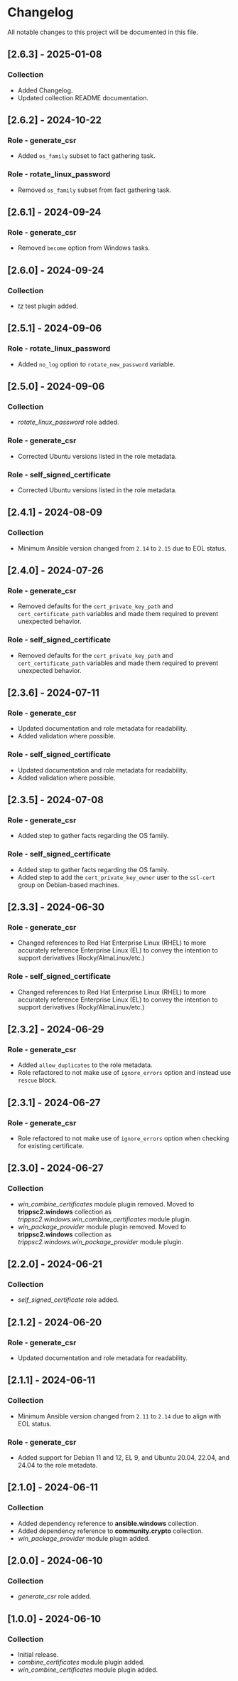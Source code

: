 # Changelog

All notable changes to this project will be documented in this file.

## [2.6.3] - 2025-01-08

### Collection

- Added Changelog.
- Updated collection README documentation.

## [2.6.2] - 2024-10-22

### Role - generate_csr

- Added `os_family` subset to fact gathering task.

### Role - rotate_linux_password

- Removed `os_family` subset from fact gathering task.

## [2.6.1] - 2024-09-24

### Role - generate_csr

- Removed `become` option from Windows tasks.

## [2.6.0] - 2024-09-24

### Collection

- *tz* test plugin added.

## [2.5.1] - 2024-09-06

### Role - rotate_linux_password

- Added `no_log` option to `rotate_new_password` variable.

## [2.5.0] - 2024-09-06

### Collection

- *rotate_linux_password* role added.

### Role - generate_csr

- Corrected Ubuntu versions listed in the role metadata.

### Role - self_signed_certificate

- Corrected Ubuntu versions listed in the role metadata.

## [2.4.1] - 2024-08-09

### Collection

- Minimum Ansible version changed from `2.14` to `2.15` due to EOL status.

## [2.4.0] - 2024-07-26

### Role - generate_csr

- Removed defaults for the `cert_private_key_path` and `cert_certificate_path` variables and made them required to prevent unexpected behavior.

### Role - self_signed_certificate

- Removed defaults for the `cert_private_key_path` and `cert_certificate_path` variables and made them required to prevent unexpected behavior.

## [2.3.6] - 2024-07-11

### Role - generate_csr

- Updated documentation and role metadata for readability.
- Added validation where possible.

### Role - self_signed_certificate

- Updated documentation and role metadata for readability.
- Added validation where possible.

## [2.3.5] - 2024-07-08

### Role - generate_csr

- Added step to gather facts regarding the OS family.

### Role - self_signed_certificate

- Added step to gather facts regarding the OS family.
- Added step to add the `cert_private_key_owner` user to the `ssl-cert` group on Debian-based machines.

## [2.3.3] - 2024-06-30

### Role - generate_csr

- Changed references to Red Hat Enterprise Linux (RHEL) to more accurately reference Enterprise Linux (EL) to convey the intention to support derivatives (Rocky/AlmaLinux/etc.)

### Role - self_signed_certificate

- Changed references to Red Hat Enterprise Linux (RHEL) to more accurately reference Enterprise Linux (EL) to convey the intention to support derivatives (Rocky/AlmaLinux/etc.)

## [2.3.2] - 2024-06-29

### Role - generate_csr

- Added `allow_duplicates` to the role metadata.
- Role refactored to not make use of `ignore_errors` option and instead use `rescue` block.

## [2.3.1] - 2024-06-27

### Role - generate_csr

- Role refactored to not make use of `ignore_errors` option when checking for existing certificate.

## [2.3.0] - 2024-06-27

### Collection

- *win_combine_certificates* module plugin removed.  Moved to **trippsc2.windows** collection as *trippsc2.windows.win_combine_certificates* module plugin.
- *win_package_provider* module plugin removed.  Moved to **trippsc2.windows** collection as *trippsc2.windows.win_package_provider* module plugin.

## [2.2.0] - 2024-06-21

### Collection

- *self_signed_certificate* role added.

## [2.1.2] - 2024-06-20

### Role - generate_csr

- Updated documentation and role metadata for readability.

## [2.1.1] - 2024-06-11

### Collection

- Minimum Ansible version changed from `2.11` to `2.14` due to align with EOL status.

### Role - generate_csr

- Added support for Debian 11 and 12, EL 9, and Ubuntu 20.04, 22.04, and 24.04 to the role metadata.

## [2.1.0] - 2024-06-11

### Collection

- Added dependency reference to **ansible.windows** collection.
- Added dependency reference to **community.crypto** collection.
- *win_package_provider* module plugin added.

## [2.0.0] - 2024-06-10

### Collection

- *generate_csr* role added.

## [1.0.0] - 2024-06-10

### Collection

- Initial release.
- *combine_certificates* module plugin added.
- *win_combine_certificates* module plugin added.
